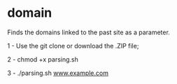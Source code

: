 # domain
 Finds the domains linked to the past site as a parameter.


1 - Use the git clone or download the .ZIP file;

2 - chmod +x parsing.sh

3 - ./parsing.sh  www.example.com
